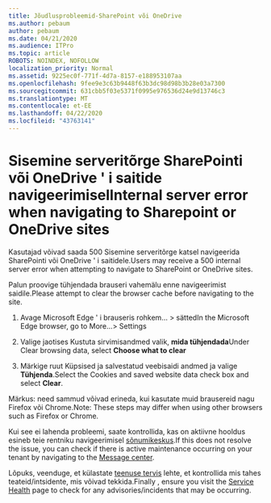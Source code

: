 ```yaml
---
title: Jõudlusprobleemid-SharePoint või OneDrive
ms.author: pebaum
author: pebaum
ms.date: 04/21/2020
ms.audience: ITPro
ms.topic: article
ROBOTS: NOINDEX, NOFOLLOW
localization_priority: Normal
ms.assetid: 9225ec0f-771f-4d7a-8157-e188953107aa
ms.openlocfilehash: 9fee9e3c63b9448f63b3dc98d98b3b28e03a7300
ms.sourcegitcommit: 631cbb5f03e5371f0995e976536d24e9d13746c3
ms.translationtype: MT
ms.contentlocale: et-EE
ms.lasthandoff: 04/22/2020
ms.locfileid: "43763141"
---
```

# <a name="internal-server-error-when-navigating-to-sharepoint-or-onedrive-sites"></a><span data-ttu-id="2d095-102">Sisemine serveritõrge SharePointi või OneDrive ' i saitide navigeerimisel</span><span class="sxs-lookup"><span data-stu-id="2d095-102">Internal server error when navigating to Sharepoint or OneDrive sites</span></span>

<span data-ttu-id="2d095-103">Kasutajad võivad saada 500 Sisemine serveritõrge katsel navigeerida SharePointi või OneDrive ' i saitidele.</span><span class="sxs-lookup"><span data-stu-id="2d095-103">Users may receive a 500 internal server error when attempting to navigate to SharePoint or OneDrive sites.</span></span> 

<span data-ttu-id="2d095-104">Palun proovige tühjendada brauseri vahemälu enne navigeerimist saidile.</span><span class="sxs-lookup"><span data-stu-id="2d095-104">Please attempt to clear the browser cache before navigating to the site.</span></span>


1. <span data-ttu-id="2d095-105">Avage Microsoft Edge ' i brauseris rohkem... > sätted</span><span class="sxs-lookup"><span data-stu-id="2d095-105">In the Microsoft Edge browser, go to More...> Settings</span></span>

2. <span data-ttu-id="2d095-106">Valige jaotises Kustuta sirvimisandmed valik, **mida tühjendada**</span><span class="sxs-lookup"><span data-stu-id="2d095-106">Under Clear browsing data, select **Choose what to clear**</span></span>

3. <span data-ttu-id="2d095-107">Märkige ruut Küpsised ja salvestatud veebisaidi andmed ja valige **Tühjenda**.</span><span class="sxs-lookup"><span data-stu-id="2d095-107">Select the Cookies and saved website data check box and select **Clear**.</span></span>

<span data-ttu-id="2d095-108">Märkus: need sammud võivad erineda, kui kasutate muid brausereid nagu Firefox või Chrome.</span><span class="sxs-lookup"><span data-stu-id="2d095-108">Note: These steps may differ when using other browsers such as Firefox or Chrome.</span></span>

<span data-ttu-id="2d095-109">Kui see ei lahenda probleemi, saate kontrollida, kas on aktiivne hooldus esineb teie rentniku navigeerimisel [sõnumikeskus](https://portal.office.com/adminportal/home#/MessageCenter).</span><span class="sxs-lookup"><span data-stu-id="2d095-109">If this does not resolve the issue, you can check if there is active maintenance occurring on your tenant by navigating to the [Message center](https://portal.office.com/adminportal/home#/MessageCenter).</span></span>

<span data-ttu-id="2d095-110">Lõpuks, veenduge, et külastate [teenuse tervis](https://portal.office.com/adminportal/home#/servicehealth) lehte, et kontrollida mis tahes teateid/intsidente, mis võivad tekkida.</span><span class="sxs-lookup"><span data-stu-id="2d095-110">Finally , ensure you visit the [Service Health](https://portal.office.com/adminportal/home#/servicehealth) page to check for any advisories/incidents that may be occurring.</span></span>


